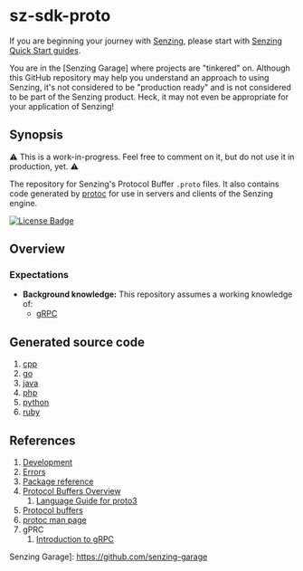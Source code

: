# sz-sdk-proto

If you are beginning your journey with [Senzing],
please start with [Senzing Quick Start guides].

You are in the [Senzing Garage] where projects are "tinkered" on.
Although this GitHub repository may help you understand an approach to using Senzing,
it's not considered to be "production ready" and is not considered to be part of the Senzing product.
Heck, it may not even be appropriate for your application of Senzing!

## Synopsis

:warning:
This is a work-in-progress.
Feel free to comment on it, but do not use it in production, yet.
:warning:

The repository for Senzing's Protocol Buffer `.proto` files.
It also contains code generated by [protoc] for use in servers and clients of the Senzing engine.

[![License Badge]][License]

## Overview

### Expectations

- **Background knowledge:** This repository assumes a working knowledge of:
  - [gRPC]

## Generated source code

1. [cpp]
1. [go]
1. [java]
1. [php]
1. [python]
1. [ruby]

## References

1. [Development]
1. [Errors]
1. [Package reference]
1. [Protocol Buffers Overview]
    1. [Language Guide for proto3]
1. [Protocol buffers]
1. [protoc man page]
1. gPRC
    1. [Introduction to gRPC]

[cpp]: example_generated_source_code/cpp
[Development]: docs/development.md
[Errors]: docs/errors.md
[go]: go
[gRPC]: https://github.com/senzing-garage/knowledge-base/blob/main/WHATIS/grpc.md
[Introduction to gRPC]: https://grpc.io/docs/what-is-grpc/introduction/
[java]: example_generated_source_code/java
[Language Guide for proto3]: https://developers.google.com/protocol-buffers/docs/proto3
[License Badge]: https://img.shields.io/badge/License-Apache2-brightgreen.svg
[License]: https://github.com/senzing-garage/sz-sdk-proto/blob/main/LICENSE
[Package reference]: https://pkg.go.dev/github.com/senzing-garage/sz-sdk-proto/go
[php]: example_generated_source_code/php
[protoc man page]: https://manpages.debian.org/testing/protobuf-compiler/protoc.1.en.html
[protoc]: https://github.com/senzing-garage/knowledge-base/blob/main/WHATIS/protoc.md
[Protocol Buffers Overview]: https://developers.google.com/protocol-buffers/docs/overview
[Protocol buffers]: https://developers.google.com/protocol-buffers
[python]: example_generated_source_code/python
[ruby]: example_generated_source_code/ruby
[Senzing Quick Start guides]: <https://docs.senzing.com/quickstart/>
[Senzing]: <https://senzing.com/>
Senzing Garage]: <https://github.com/senzing-garage>
